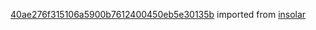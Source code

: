 [40ae276f315106a5900b7612400450eb5e30135b](https://github.com/insolar/insolar/commit/40ae276f315106a5900b7612400450eb5e30135b) imported from [insolar](https://github.com/insolar/insolar)
